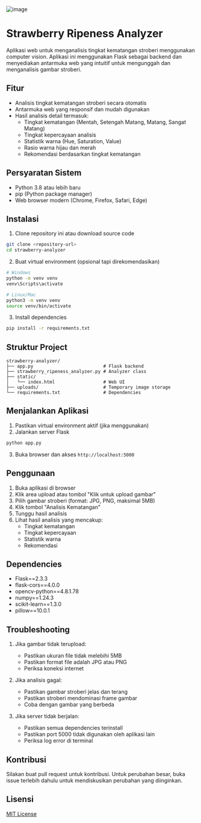 ![image](https://github.com/user-attachments/assets/70c2d14a-0d30-4331-91d5-cbf965eecb9f)

# Strawberry Ripeness Analyzer

Aplikasi web untuk menganalisis tingkat kematangan stroberi menggunakan computer vision. Aplikasi ini menggunakan Flask sebagai backend dan menyediakan antarmuka web yang intuitif untuk mengunggah dan menganalisis gambar stroberi.

## Fitur

- Analisis tingkat kematangan stroberi secara otomatis
- Antarmuka web yang responsif dan mudah digunakan
- Hasil analisis detail termasuk:
  - Tingkat kematangan (Mentah, Setengah Matang, Matang, Sangat Matang)
  - Tingkat kepercayaan analisis
  - Statistik warna (Hue, Saturation, Value)
  - Rasio warna hijau dan merah
  - Rekomendasi berdasarkan tingkat kematangan

## Persyaratan Sistem

- Python 3.8 atau lebih baru
- pip (Python package manager)
- Web browser modern (Chrome, Firefox, Safari, Edge)

## Instalasi

1. Clone repository ini atau download source code
```bash
git clone <repository-url>
cd strawberry-analyzer
```

2. Buat virtual environment (opsional tapi direkomendasikan)
```bash
# Windows
python -m venv venv
venv\Scripts\activate

# Linux/Mac
python3 -m venv venv
source venv/bin/activate
```

3. Install dependencies
```bash
pip install -r requirements.txt
```

## Struktur Project

```
strawberry-analyzer/
├── app.py                          # Flask backend
├── strawberry_ripeness_analyzer.py # Analyzer class
├── static/
│   └── index.html                  # Web UI
├── uploads/                        # Temporary image storage
└── requirements.txt                # Dependencies
```

## Menjalankan Aplikasi

1. Pastikan virtual environment aktif (jika menggunakan)
2. Jalankan server Flask
```bash
python app.py
```
3. Buka browser dan akses `http://localhost:5000`

## Penggunaan

1. Buka aplikasi di browser
2. Klik area upload atau tombol "Klik untuk upload gambar"
3. Pilih gambar stroberi (format: JPG, PNG, maksimal 5MB)
4. Klik tombol "Analisis Kematangan"
5. Tunggu hasil analisis
6. Lihat hasil analisis yang mencakup:
   - Tingkat kematangan
   - Tingkat kepercayaan
   - Statistik warna
   - Rekomendasi

## Dependencies

- Flask==2.3.3
- flask-cors==4.0.0
- opencv-python==4.8.1.78
- numpy==1.24.3
- scikit-learn==1.3.0
- pillow==10.0.1

## Troubleshooting

1. Jika gambar tidak terupload:
   - Pastikan ukuran file tidak melebihi 5MB
   - Pastikan format file adalah JPG atau PNG
   - Periksa koneksi internet

2. Jika analisis gagal:
   - Pastikan gambar stroberi jelas dan terang
   - Pastikan stroberi mendominasi frame gambar
   - Coba dengan gambar yang berbeda

3. Jika server tidak berjalan:
   - Pastikan semua dependencies terinstall
   - Pastikan port 5000 tidak digunakan oleh aplikasi lain
   - Periksa log error di terminal

## Kontribusi

Silakan buat pull request untuk kontribusi. Untuk perubahan besar, buka issue terlebih dahulu untuk mendiskusikan perubahan yang diinginkan.

## Lisensi

[MIT License](LICENSE) 
